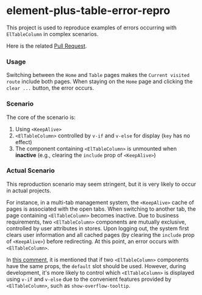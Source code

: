 # element-plus-table-error-repro

This project is used to reproduce examples of errors occurring with `ElTableColumn` in complex scenarios.

Here is the related [Pull Request](https://github.com/element-plus/element-plus/pull/16782).

### Usage

Switching between the `Home` and `Table` pages makes the `Current visited route` include both pages. When staying on the `Home` page and clicking the `clear ...` button, the error occurs.

### Scenario

The core of the scenario is:

1. Using `<KeepAlive>`
2. `<ElTableColumn>` controlled by `v-if` and `v-else` for display (`key` has no effect)
3. The component containing `<ElTableColumn>` is unmounted when **inactive** (e.g., clearing the `include` prop of `<KeepAlive>`)

### Actual Scenario

This reproduction scenario may seem stringent, but it is very likely to occur in actual projects.

For instance, in a multi-tab management system, the `<KeepAlive>` cache of pages is associated with the open tabs. When switching to another tab, the page containing `<ElTableColumn>` becomes inactive. Due to business requirements, two `<ElTableColumn>` components are mutually exclusive, controlled by user attributes in stores. Upon logging out, the system first clears user information and all cached pages (by clearing the `include` prop of `<KeepAlive>`) before redirecting. At this point, an error occurs with `<ElTableColumn>`.

In [this comment](https://github.com/element-plus/element-plus/pull/16782#issuecomment-2146745790), it is mentioned that if two `<ElTableColumn>` components have the same props, the `default` slot should be used. However, during development, it's more likely to control which `<ElTableColumn>` is displayed using `v-if` and `v-else` due to the convenient features provided by `<ElTableColumn>`, such as `show-overflow-tooltip`.